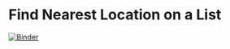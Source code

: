 # Find Nearest Location on a List

[![Binder](https://mybinder.org/badge_logo.svg)](https://mybinder.org/v2/gh/courtneysimonse/find-nearest-list/HEAD?labpath=JoinNearest.ipynb)
